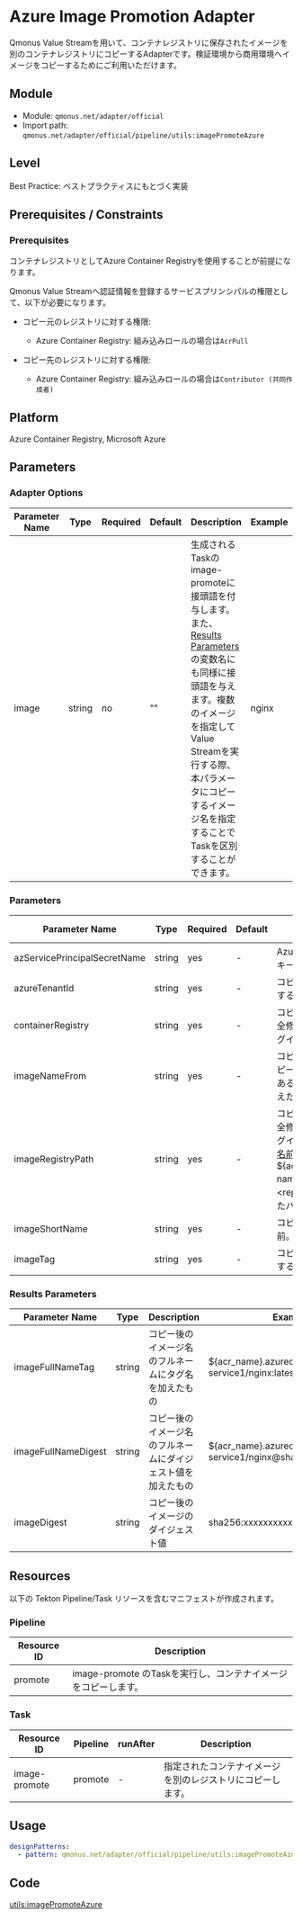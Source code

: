 # Azure Image Promotion Adapter
Qmonus Value Streamを用いて、コンテナレジストリに保存されたイメージを別のコンテナレジストリにコピーするAdapterです。検証環境から商用環境へイメージをコピーするためにご利用いただけます。

## Module
- Module: `qmonus.net/adapter/official`
- Import path: `qmonus.net/adapter/official/pipeline/utils:imagePromoteAzure`

## Level
Best Practice: ベストプラクティスにもとづく実装

## Prerequisites / Constraints

### Prerequisites
コンテナレジストリとしてAzure Container Registryを使用することが前提になります。

Qmonus Value Streamへ認証情報を登録するサービスプリンシパルの権限として、以下が必要になります。
* コピー元のレジストリに対する権限:
  * Azure Container Registry: 組み込みロールの場合は`AcrPull`

* コピー先のレジストリに対する権限:
  * Azure Container Registry: 組み込みロールの場合は`Contributor (共同作成者)`
 
## Platform
Azure Container Registry, Microsoft Azure
## Parameters

### Adapter Options
| Parameter Name  | Type | Required | Default | Description | Example |
| --- | --- | --- | --- | --- | --- |
| image | string | no | "" | 生成されるTaskのimage-promoteに接頭語を付与します。また、[Results Parameters](#results-parameters) の変数名にも同様に接頭語を与えます。複数のイメージを指定してValue Streamを実行する際、本パラメータにコピーするイメージ名を指定することでTaskを区別することができます。| nginx |


### Parameters
| Parameter Name | Type | Required | Default | Description | Example | Auto Binding |
| --- | --- | --- | --- | --- | --- | --- |
| azServicePrincipalSecretName | string | yes | - | Azure サービスプリンシパルのjsonキーを保管しているk8s Secret名 | | no |
| azureTenantId   | string | yes | - | コピー先のコンテナレジストリが属するテナントのID| xxxxxxxx-xxxx-xxxx-xxxx-xxxxxxxxxxxx | no |
| containerRegistry  | string | yes | - | コピー元のコンテナレジストリの完全修飾名。コンテナレジストリのログインサーバを指定してください。 | ${acr_name}.azurecr.io　| no |
| imageNameFrom | string | yes | - | コピー元のコンテナイメージ名。コピー元のレジストリのリポジトリにあるコンテナイメージに、タグを加えた一意な値を指定します。 | ${acr_name}.azurecr.io/<br>service1/nginx:buildcache | no |
| imageRegistryPath | string | yes | - | コピー元のコンテナレジストリの完全修飾名。コンテナレジストリのログインサーバを指定してください。[名前空間](https://learn.microsoft.com/ja-jp/azure/container-registry/container-registry-best-practices#repository-namespaces) を利用する場合、${acr_name}.azurecr.io/\<repositry name\> の形式で入力することで、\<repositry name\> を名前空間としたパスでイメージをPushします。 | ${acr_name}.azurecr.io <br><br>名前空間を使用する場合は<br> ${acr_name}.azurecr.io/service1 | no |
| imageShortName | string | yes | - | コピー先のコンテナイメージの名前。 | nginx | no |
| imageTag | string | yes | - | コピー先のコンテナイメージに付与するタグ名。| v1.0.0 | no |

### Results Parameters
| Parameter Name | Type | Description | Example |
| --- | --- | --- | --- |
| imageFullNameTag  | string | コピー後のイメージ名のフルネームにタグ名を加えたもの | ${acr_name}.azurecr.io/<br>service1/nginx:latest |
| imageFullNameDigest  | string | コピー後のイメージ名のフルネームにダイジェスト値を加えたもの | ${acr_name}.azurecr.io/<br>service1/nginx@sha256:xxxxxxxxxxxx |
| imageDigest  | string | コピー後のイメージのダイジェスト値 | sha256:xxxxxxxxxxxx |

## Resources
以下の Tekton Pipeline/Task リソースを含むマニフェストが作成されます。

### Pipeline
| Resource ID | Description |
| --- | --- |
| promote | image-promote のTaskを実行し、コンテナイメージをコピーします。 |

### Task
| Resource ID | Pipeline | runAfter | Description |
| --- | --- | --- | --- |
| image-promote | promote | - | 指定されたコンテナイメージを別のレジストリにコピーします。 |

## Usage
``` yaml
designPatterns:
  - pattern: qmonus.net/adapter/official/pipeline/utils:imagePromoteAzure
```

## Code
[utils:imagePromoteAzure](../../pipeline/utils/imagePromoteAzure.cue)
